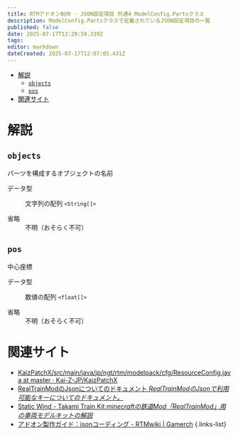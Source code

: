 ```yaml
---
title: RTMアドオン制作 - JSON設定項目 共通4 ModelConfig.Partsクラス
description: ModelConfig.Partsクラスで定義されているJSON設定項目の一覧
published: false
date: 2025-07-17T12:29:59.339Z
tags: 
editor: markdown
dateCreated: 2025-07-17T12:07:05.431Z
---
```


<nav>

- [解説](#解説)
  - [`objects`](#objects)
  - [`pos`](#pos)
- [関連サイト](#関連サイト)
</nav>

# 解説
<section>

## `objects`
パーツを構成するオブジェクトの名前
<dl>
<dt>データ型</dt>
<dd>

文字列の配列 `<String[]>`
</dd>
<dt>省略</dt>
<dd>不明（おそらく不可）</dd>     
</dl>
</section>

<section>

## `pos`
中心座標
<dl>
<dt>データ型</dt>
<dd>

数値の配列 `<float[]>`
</dd>
<dt>省略</dt>
<dd>不明（おそらく不可）</dd>     
</dl>
</section>

# 関連サイト
- [KaizPatchX/src/main/java/jp/ngt/rtm/modelpack/cfg/ResourceConfig.java at master · Kai-Z-JP/KaizPatchX](https://github.com/Kai-Z-JP/KaizPatchX/blob/master/src/main/java/jp/ngt/rtm/modelpack/cfg/ResourceConfig.java)
- [RealTrainModのJsonについてのドキュメント *RealTrainModのJsonで利用可能なキーについてのドキュメント。*](https://akikawaken.github.io/RTM/Docs/json.html)
- [Static Wind - Takami Train Kit *minecraftの鉄道Mod「RealTrainMod」用の車両モデルキットの解説*](https://staticwind.soragoto.net/rtm/tkmtk/#setup_json)
- [アドオン製作ガイド：jsonコーディング - RTMwiki | Gamerch](https://gamerch.com/realtrainmod/677483)
{.links-list}
